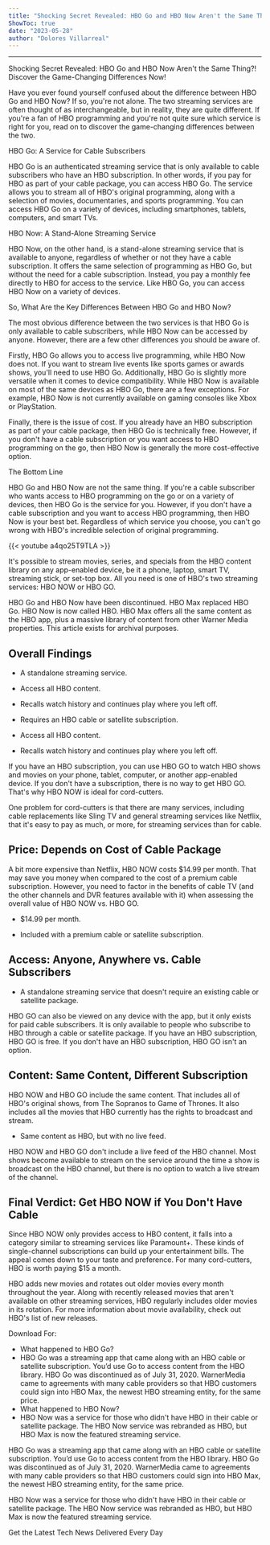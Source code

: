 ```yaml
---
title: "Shocking Secret Revealed: HBO Go and HBO Now Aren't the Same Thing?! Discover the Game-Changing Differences Now!"
ShowToc: true 
date: "2023-05-28"
author: "Dolores Villarreal"
---
```

*****
Shocking Secret Revealed: HBO Go and HBO Now Aren't the Same Thing?! Discover the Game-Changing Differences Now!

Have you ever found yourself confused about the difference between HBO Go and HBO Now? If so, you're not alone. The two streaming services are often thought of as interchangeable, but in reality, they are quite different. If you're a fan of HBO programming and you're not quite sure which service is right for you, read on to discover the game-changing differences between the two.

HBO Go: A Service for Cable Subscribers

HBO Go is an authenticated streaming service that is only available to cable subscribers who have an HBO subscription. In other words, if you pay for HBO as part of your cable package, you can access HBO Go. The service allows you to stream all of HBO's original programming, along with a selection of movies, documentaries, and sports programming. You can access HBO Go on a variety of devices, including smartphones, tablets, computers, and smart TVs.

HBO Now: A Stand-Alone Streaming Service

HBO Now, on the other hand, is a stand-alone streaming service that is available to anyone, regardless of whether or not they have a cable subscription. It offers the same selection of programming as HBO Go, but without the need for a cable subscription. Instead, you pay a monthly fee directly to HBO for access to the service. Like HBO Go, you can access HBO Now on a variety of devices.

So, What Are the Key Differences Between HBO Go and HBO Now?

The most obvious difference between the two services is that HBO Go is only available to cable subscribers, while HBO Now can be accessed by anyone. However, there are a few other differences you should be aware of.

Firstly, HBO Go allows you to access live programming, while HBO Now does not. If you want to stream live events like sports games or awards shows, you'll need to use HBO Go. Additionally, HBO Go is slightly more versatile when it comes to device compatibility. While HBO Now is available on most of the same devices as HBO Go, there are a few exceptions. For example, HBO Now is not currently available on gaming consoles like Xbox or PlayStation.

Finally, there is the issue of cost. If you already have an HBO subscription as part of your cable package, then HBO Go is technically free. However, if you don't have a cable subscription or you want access to HBO programming on the go, then HBO Now is generally the more cost-effective option.

The Bottom Line

HBO Go and HBO Now are not the same thing. If you're a cable subscriber who wants access to HBO programming on the go or on a variety of devices, then HBO Go is the service for you. However, if you don't have a cable subscription and you want to access HBO programming, then HBO Now is your best bet. Regardless of which service you choose, you can't go wrong with HBO's incredible selection of original programming.

{{< youtube a4qo25T9TLA >}} 




It's possible to stream movies, series, and specials from the HBO content library on any app-enabled device, be it a phone, laptop, smart TV, streaming stick, or set-top box. All you need is one of HBO's two streaming services: HBO NOW or HBO GO.

 
HBO Go and HBO Now have been discontinued. HBO Max replaced HBO Go. HBO Now is now called HBO. HBO Max offers all the same content as the HBO app, plus a massive library of content from other Warner Media properties. This article exists for archival purposes.
 
##   Overall Findings  
 
- A standalone streaming service.
 - Access all HBO content.
 - Recalls watch history and continues play where you left off.

 
- Requires an HBO cable or satellite subscription.
 - Access all HBO content.
 - Recalls watch history and continues play where you left off.

 

If you have an HBO subscription, you can use HBO GO to watch HBO shows and movies on your phone, tablet, computer, or another app-enabled device. If you don't have a subscription, there is no way to get HBO GO. That's why HBO NOW is ideal for cord-cutters.

 

One problem for cord-cutters is that there are many services, including cable replacements like Sling TV and general streaming services like Netflix, that it's easy to pay as much, or more, for streaming services than for cable.

 
##   Price: Depends on Cost of Cable Package  
 

A bit more expensive than Netflix, HBO NOW costs $14.99 per month. That may save you money when compared to the cost of a premium cable subscription. However, you need to factor in the benefits of cable TV (and the other channels and DVR features available with it) when assessing the overall value of HBO NOW vs. HBO GO.

 
- $14.99 per month.

 
- Included with a premium cable or satellite subscription.

 
##   Access: Anyone, Anywhere vs. Cable Subscribers  
 
- A standalone streaming service that doesn't require an existing cable or satellite package.

 

HBO GO can also be viewed on any device with the app, but it only exists for paid cable subscribers. It is only available to people who subscribe to HBO through a cable or satellite package. If you have an HBO subscription, HBO GO is free. If you don't have an HBO subscription, HBO GO isn't an option.

 
##   Content: Same Content, Different Subscription  
 

HBO NOW and HBO GO include the same content. That includes all of HBO's original shows, from The Sopranos to Game of Thrones. It also includes all the movies that HBO currently has the rights to broadcast and stream.

 
- Same content as HBO, but with no live feed.

 

HBO NOW and HBO GO don't include a live feed of the HBO channel. Most shows become available to stream on the service around the time a show is broadcast on the HBO channel, but there is no option to watch a live stream of the channel.

 
##   Final Verdict: Get HBO NOW if You Don't Have Cable  
 

Since HBO NOW only provides access to HBO content, it falls into a category similar to streaming services like Paramount+. These kinds of single-channel subscriptions can build up your entertainment bills. The appeal comes down to your taste and preference. For many cord-cutters, HBO is worth paying $15 a month.

 
HBO adds new movies and rotates out older movies every month throughout the year. Along with recently released movies that aren't available on other streaming services, HBO regularly includes older movies in its rotation. For more information about movie availability, check out HBO's list of new releases.
 

Download For:

 
- What happened to HBO Go?
 - HBO Go was a streaming app that came along with an HBO cable or satellite subscription. You’d use Go to access content from the HBO library. HBO Go was discontinued as of July 31, 2020. WarnerMedia came to agreements with many cable providers so that HBO customers could sign into HBO Max, the newest HBO streaming entity, for the same price.
 - What happened to HBO Now?
 - HBO Now was a service for those who didn't have HBO in their cable or satellite package. The HBO Now service was rebranded as HBO, but HBO Max is now the featured streaming service.

 
HBO Go was a streaming app that came along with an HBO cable or satellite subscription. You’d use Go to access content from the HBO library. HBO Go was discontinued as of July 31, 2020. WarnerMedia came to agreements with many cable providers so that HBO customers could sign into HBO Max, the newest HBO streaming entity, for the same price. 
 
HBO Now was a service for those who didn't have HBO in their cable or satellite package. The HBO Now service was rebranded as HBO, but HBO Max is now the featured streaming service.
 

Get the Latest Tech News Delivered Every Day




